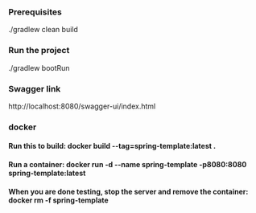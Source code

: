 ### Prerequisites
./gradlew clean build

### Run the project
./gradlew bootRun

### Swagger link

http://localhost:8080/swagger-ui/index.html

### docker
#### Run this to build: docker build --tag=spring-template:latest .
#### Run a container: docker run -d --name spring-template -p8080:8080 spring-template:latest
#### When you are done testing, stop the server and remove the container: docker rm -f spring-template